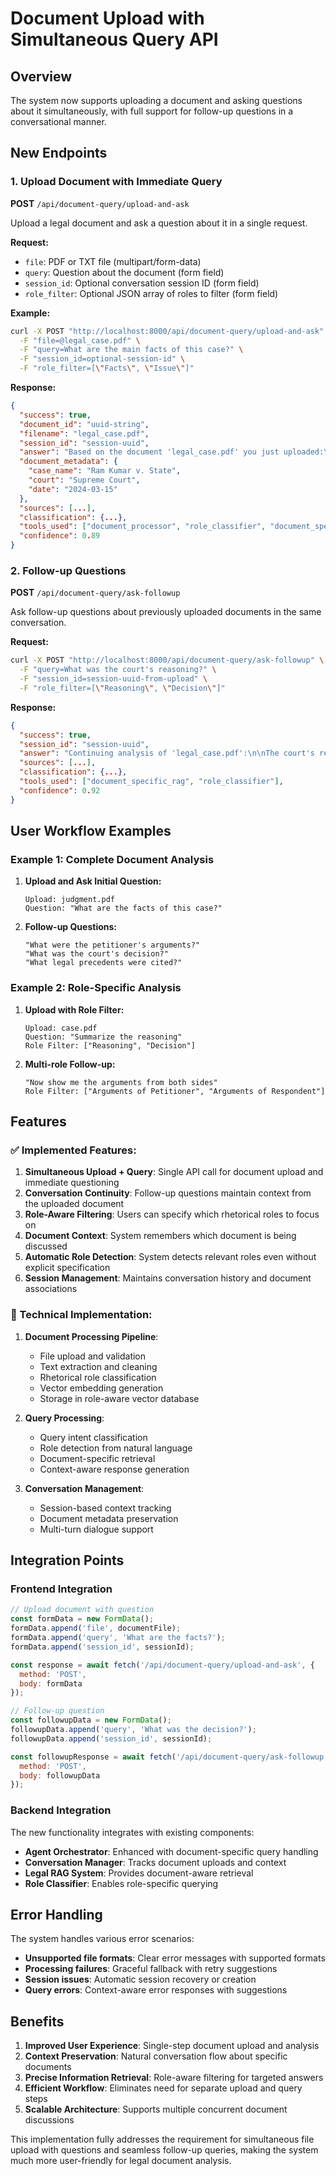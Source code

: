 # Document Upload with Simultaneous Query API

## Overview

The system now supports uploading a document and asking questions about it simultaneously, with full support for follow-up questions in a conversational manner.

## New Endpoints

### 1. Upload Document with Immediate Query

**POST** `/api/document-query/upload-and-ask`

Upload a legal document and ask a question about it in a single request.

**Request:**
- `file`: PDF or TXT file (multipart/form-data)
- `query`: Question about the document (form field)
- `session_id`: Optional conversation session ID (form field)
- `role_filter`: Optional JSON array of roles to filter (form field)

**Example:**
```bash
curl -X POST "http://localhost:8000/api/document-query/upload-and-ask" \
  -F "file=@legal_case.pdf" \
  -F "query=What are the main facts of this case?" \
  -F "session_id=optional-session-id" \
  -F "role_filter=[\"Facts\", \"Issue\"]"
```

**Response:**
```json
{
  "success": true,
  "document_id": "uuid-string",
  "filename": "legal_case.pdf",
  "session_id": "session-uuid",
  "answer": "Based on the document 'legal_case.pdf' you just uploaded:\n\nThe main facts of the case are...",
  "document_metadata": {
    "case_name": "Ram Kumar v. State",
    "court": "Supreme Court",
    "date": "2024-03-15"
  },
  "sources": [...],
  "classification": {...},
  "tools_used": ["document_processor", "role_classifier", "document_specific_rag"],
  "confidence": 0.89
}
```

### 2. Follow-up Questions

**POST** `/api/document-query/ask-followup`

Ask follow-up questions about previously uploaded documents in the same conversation.

**Request:**
```bash
curl -X POST "http://localhost:8000/api/document-query/ask-followup" \
  -F "query=What was the court's reasoning?" \
  -F "session_id=session-uuid-from-upload" \
  -F "role_filter=[\"Reasoning\", \"Decision\"]"
```

**Response:**
```json
{
  "success": true,
  "session_id": "session-uuid",
  "answer": "Continuing analysis of 'legal_case.pdf':\n\nThe court's reasoning was based on...",
  "sources": [...],
  "classification": {...},
  "tools_used": ["document_specific_rag", "role_classifier"],
  "confidence": 0.92
}
```

## User Workflow Examples

### Example 1: Complete Document Analysis

1. **Upload and Ask Initial Question:**
   ```
   Upload: judgment.pdf
   Question: "What are the facts of this case?"
   ```

2. **Follow-up Questions:**
   ```
   "What were the petitioner's arguments?"
   "What was the court's decision?"
   "What legal precedents were cited?"
   ```

### Example 2: Role-Specific Analysis

1. **Upload with Role Filter:**
   ```
   Upload: case.pdf
   Question: "Summarize the reasoning"
   Role Filter: ["Reasoning", "Decision"]
   ```

2. **Multi-role Follow-up:**
   ```
   "Now show me the arguments from both sides"
   Role Filter: ["Arguments of Petitioner", "Arguments of Respondent"]
   ```

## Features

### ✅ Implemented Features:

1. **Simultaneous Upload + Query**: Single API call for document upload and immediate questioning
2. **Conversation Continuity**: Follow-up questions maintain context from the uploaded document
3. **Role-Aware Filtering**: Users can specify which rhetorical roles to focus on
4. **Document Context**: System remembers which document is being discussed
5. **Automatic Role Detection**: System detects relevant roles even without explicit specification
6. **Session Management**: Maintains conversation history and document associations

### 🔧 Technical Implementation:

1. **Document Processing Pipeline**:
   - File upload and validation
   - Text extraction and cleaning
   - Rhetorical role classification
   - Vector embedding generation
   - Storage in role-aware vector database

2. **Query Processing**:
   - Query intent classification
   - Role detection from natural language
   - Document-specific retrieval
   - Context-aware response generation

3. **Conversation Management**:
   - Session-based context tracking
   - Document metadata preservation
   - Multi-turn dialogue support

## Integration Points

### Frontend Integration

```javascript
// Upload document with question
const formData = new FormData();
formData.append('file', documentFile);
formData.append('query', 'What are the facts?');
formData.append('session_id', sessionId);

const response = await fetch('/api/document-query/upload-and-ask', {
  method: 'POST',
  body: formData
});

// Follow-up question
const followupData = new FormData();
followupData.append('query', 'What was the decision?');
followupData.append('session_id', sessionId);

const followupResponse = await fetch('/api/document-query/ask-followup', {
  method: 'POST', 
  body: followupData
});
```

### Backend Integration

The new functionality integrates with existing components:

- **Agent Orchestrator**: Enhanced with document-specific query handling
- **Conversation Manager**: Tracks document uploads and context
- **Legal RAG System**: Provides document-aware retrieval
- **Role Classifier**: Enables role-specific querying

## Error Handling

The system handles various error scenarios:

- **Unsupported file formats**: Clear error messages with supported formats
- **Processing failures**: Graceful fallback with retry suggestions
- **Session issues**: Automatic session recovery or creation
- **Query errors**: Context-aware error responses with suggestions

## Benefits

1. **Improved User Experience**: Single-step document upload and analysis
2. **Context Preservation**: Natural conversation flow about specific documents
3. **Precise Information Retrieval**: Role-aware filtering for targeted answers
4. **Efficient Workflow**: Eliminates need for separate upload and query steps
5. **Scalable Architecture**: Supports multiple concurrent document discussions

This implementation fully addresses the requirement for simultaneous file upload with questions and seamless follow-up queries, making the system much more user-friendly for legal document analysis.